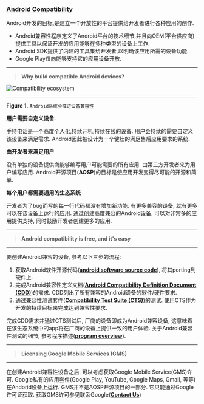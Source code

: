### [**Android Compatibility**](http://source.android.com/compatibility/index.html)

Android开发的目标,是建立一个开放性的平台提供给开发者进行各种应用的创作.

 - Android兼容性程序定义了Android平台的技术细节,并且向OEM(平台供应商)提供工具以保证开发的应用能够在多种类型的设备上工作.
 - Android SDK提供了内建的工具集给开发者,以明确该应用所需的设备功能.
 - Google Play仅向能够支持它的应用设备开放.

-----
> **Why build compatible Android devices?**

![Compatibility ecosystem](http://source.android.com/compatibility/images/compat-ecosystem.png)

-----
**Figure 1.** `Android系统会推进设备兼容性`

**用户需要自定义设备.**

手持电话是一个高度个人化,持续开机,持续在线的设备. 用户会持续的需要自定义该设备来满足需求. Android因此被设计为一个健壮的满足售后应用要求的系统.

**由开发者来满足用户**

没有单独的设备提供商能够编写用户可能需要的所有应用. 由第三方开发者来为用户编写应用. Android开源项目(**AOSP**)的目标是使应用开发变得尽可能的开源和简单.

**每个用户都需要通用的生态系统**

开发者为了bug而写的每一行代码都没有增加新功能. 有更多兼容的设备, 就有更多可以在该设备上运行的应用. 通过创建高度兼容的Android设备, 可以对非常多的应用提供支持, 同时鼓励开发者创建更多的应用.


-----
> **Android compatibility is free, and it's easy**

-----
要创建Android兼容的设备, 参考以下三步的流程:

 1. 获取Android软件开源代码([**android software source code**](http://source.android.com/source/index.html)), 将其porting到硬件上.
 2. 完成Android兼容性定义文档([**Android Compatibility Definition Document (CDD)**](http://source.android.com/compatibility/android-cdd.pdf))的需求. CDD列出了所有兼容的Android设备的软件/硬件要求.
 3. 通过兼容性测试套件([**Compatibility Test Suite (CTS)**](http://source.android.com/compatibility/cts-intro.html))的测试. 使用CTS作为开发的持续目标来完成达到兼容性要求.

完成CDD需求并通过CTS测试后, 厂商的设备即成为Android兼容设备, 这意味着在该生态系统中的app将在厂商的设备上提供一致的用户体验. 关于Android兼容性测试的细节, 参考程序描述([**program overview**](http://source.android.com/compatibility/overview.html)).


-----
> **Licensing Google Mobile Services (GMS)**

-----
在创建Android兼容性设备之后, 可以考虑获取Google Mobile Service(GMS)许可. Google私有的应用套件(Google Play, YouTube, Google Maps, Gmail, 等等)在Andorid设备上运行. GMS并不是AOSP开源项目的一部分. 它只能通过Google许可证获取. 获取GMS许可参见联系Google([**Contact Us**](http://source.android.com/compatibility/contact-us.html))



